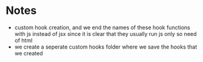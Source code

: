 # Notes

- custom hook creation, and we end the names of these hook functions with js instead of jsx since it is clear that they usually run js only so need of html
- we create a seperate custom hooks folder where we save the hooks that we created
